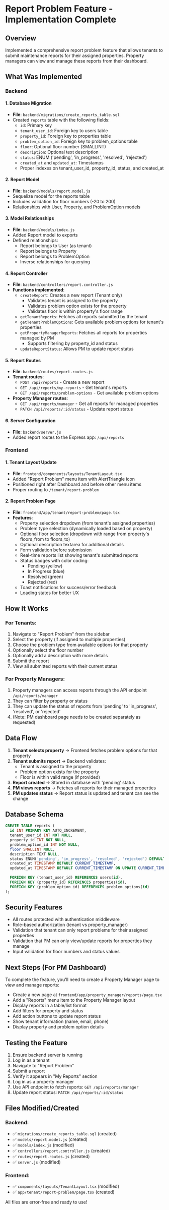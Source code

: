 # Report Problem Feature - Implementation Complete

## Overview
Implemented a comprehensive report problem feature that allows tenants to submit maintenance reports for their assigned properties. Property managers can view and manage these reports from their dashboard.

## What Was Implemented

### Backend

#### 1. Database Migration
- **File**: `backend/migrations/create_reports_table.sql`
- Created `reports` table with the following fields:
  - `id`: Primary key
  - `tenant_user_id`: Foreign key to users table
  - `property_id`: Foreign key to properties table
  - `problem_option_id`: Foreign key to problem_options table
  - `floor`: Optional floor number (SMALLINT)
  - `description`: Optional text description
  - `status`: ENUM ('pending', 'in_progress', 'resolved', 'rejected')
  - `created_at` and `updated_at`: Timestamps
  - Proper indexes on tenant_user_id, property_id, status, and created_at

#### 2. Report Model
- **File**: `backend/models/report.model.js`
- Sequelize model for the reports table
- Includes validation for floor numbers (-20 to 200)
- Relationships with User, Property, and ProblemOption models

#### 3. Model Relationships
- **File**: `backend/models/index.js`
- Added Report model to exports
- Defined relationships:
  - Report belongs to User (as tenant)
  - Report belongs to Property
  - Report belongs to ProblemOption
  - Inverse relationships for querying

#### 4. Report Controller
- **File**: `backend/controllers/report.controller.js`
- **Functions implemented**:
  - `createReport`: Creates a new report (Tenant only)
    - Validates tenant is assigned to the property
    - Validates problem option exists for the property
    - Validates floor is within property's floor range
  - `getTenantReports`: Fetches all reports submitted by the tenant
  - `getTenantProblemOptions`: Gets available problem options for tenant's properties
  - `getPropertyManagerReports`: Fetches all reports for properties managed by PM
    - Supports filtering by property_id and status
  - `updateReportStatus`: Allows PM to update report status

#### 5. Report Routes
- **File**: `backend/routes/report.routes.js`
- **Tenant routes**:
  - `POST /api/reports` - Create a new report
  - `GET /api/reports/my-reports` - Get tenant's reports
  - `GET /api/reports/problem-options` - Get available problem options
- **Property Manager routes**:
  - `GET /api/reports/manager` - Get all reports for managed properties
  - `PATCH /api/reports/:id/status` - Update report status

#### 6. Server Configuration
- **File**: `backend/server.js`
- Added report routes to the Express app: `/api/reports`

### Frontend

#### 1. Tenant Layout Update
- **File**: `frontend/components/layouts/TenantLayout.tsx`
- Added "Report Problem" menu item with AlertTriangle icon
- Positioned right after Dashboard and before other menu items
- Proper routing to `/tenant/report-problem`

#### 2. Report Problem Page
- **File**: `frontend/app/tenant/report-problem/page.tsx`
- **Features**:
  - Property selection dropdown (from tenant's assigned properties)
  - Problem type selection (dynamically loaded based on property)
  - Optional floor selection (dropdown with range from property's floors_from to floors_to)
  - Optional description textarea for additional details
  - Form validation before submission
  - Real-time reports list showing tenant's submitted reports
  - Status badges with color coding:
    - Pending (yellow)
    - In Progress (blue)
    - Resolved (green)
    - Rejected (red)
  - Toast notifications for success/error feedback
  - Loading states for better UX

## How It Works

### For Tenants:
1. Navigate to "Report Problem" from the sidebar
2. Select the property (if assigned to multiple properties)
3. Choose the problem type from available options for that property
4. Optionally select the floor number
5. Optionally add a description with more details
6. Submit the report
7. View all submitted reports with their current status

### For Property Managers:
1. Property managers can access reports through the API endpoint `/api/reports/manager`
2. They can filter by property or status
3. They can update the status of reports from 'pending' to 'in_progress', 'resolved', or 'rejected'
4. (Note: PM dashboard page needs to be created separately as requested)

## Data Flow

1. **Tenant selects property** → Frontend fetches problem options for that property
2. **Tenant submits report** → Backend validates:
   - Tenant is assigned to the property
   - Problem option exists for the property
   - Floor is within valid range (if provided)
3. **Report created** → Stored in database with 'pending' status
4. **PM views reports** → Fetches all reports for their managed properties
5. **PM updates status** → Report status is updated and tenant can see the change

## Database Schema

```sql
CREATE TABLE reports (
  id INT PRIMARY KEY AUTO_INCREMENT,
  tenant_user_id INT NOT NULL,
  property_id INT NOT NULL,
  problem_option_id INT NOT NULL,
  floor SMALLINT NULL,
  description TEXT NULL,
  status ENUM('pending', 'in_progress', 'resolved', 'rejected') DEFAULT 'pending',
  created_at TIMESTAMP DEFAULT CURRENT_TIMESTAMP,
  updated_at TIMESTAMP DEFAULT CURRENT_TIMESTAMP ON UPDATE CURRENT_TIMESTAMP,
  
  FOREIGN KEY (tenant_user_id) REFERENCES users(id),
  FOREIGN KEY (property_id) REFERENCES properties(id),
  FOREIGN KEY (problem_option_id) REFERENCES problem_options(id)
);
```

## Security Features

- All routes protected with authentication middleware
- Role-based authorization (tenant vs property_manager)
- Validation that tenant can only report problems for their assigned properties
- Validation that PM can only view/update reports for properties they manage
- Input validation for floor numbers and status values

## Next Steps (For PM Dashboard)

To complete the feature, you'll need to create a Property Manager page to view and manage reports:
- Create a new page at `frontend/app/property_manager/reports/page.tsx`
- Add a "Reports" menu item to the Property Manager layout
- Display reports in a table/list format
- Add filters for property and status
- Add action buttons to update report status
- Show tenant information (name, email, phone)
- Display property and problem option details

## Testing the Feature

1. Ensure backend server is running
2. Log in as a tenant
3. Navigate to "Report Problem"
4. Submit a report
5. Verify it appears in "My Reports" section
6. Log in as a property manager
7. Use API endpoint to fetch reports: `GET /api/reports/manager`
8. Update report status: `PATCH /api/reports/:id/status`

## Files Modified/Created

### Backend:
- ✅ `migrations/create_reports_table.sql` (created)
- ✅ `models/report.model.js` (created)
- ✅ `models/index.js` (modified)
- ✅ `controllers/report.controller.js` (created)
- ✅ `routes/report.routes.js` (created)
- ✅ `server.js` (modified)

### Frontend:
- ✅ `components/layouts/TenantLayout.tsx` (modified)
- ✅ `app/tenant/report-problem/page.tsx` (created)

All files are error-free and ready to use!

